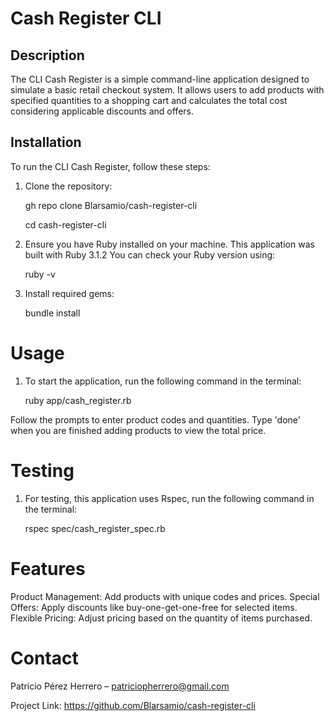 # Cash Register CLI

## Description

The CLI Cash Register is a simple command-line application designed to simulate a basic retail checkout system. 
It allows users to add products with specified quantities to a shopping cart and calculates the total cost considering applicable discounts and offers.

## Installation

To run the CLI Cash Register, follow these steps:

1. Clone the repository:
   
   gh repo clone Blarsamio/cash-register-cli

   cd cash-register-cli

2. Ensure you have Ruby installed on your machine. This application was built with Ruby 3.1.2 You can check your Ruby version using:
   
   ruby -v

3. Install required gems:
   
   bundle install


# Usage

1. To start the application, run the following command in the terminal:
   
   ruby app/cash_register.rb

Follow the prompts to enter product codes and quantities. Type 'done' when you are finished adding products to view the total price.

# Testing

1. For testing, this application uses Rspec, run the following command in the terminal: 

   rspec spec/cash_register_spec.rb


# Features

Product Management: Add products with unique codes and prices.
Special Offers: Apply discounts like buy-one-get-one-free for selected items.
Flexible Pricing: Adjust pricing based on the quantity of items purchased.

# Contact

Patricio Pérez Herrero – patriciopherrero@gmail.com

Project Link: https://github.com/Blarsamio/cash-register-cli
